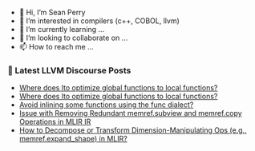 - 👋 Hi, I’m Sean Perry
- 👀 I’m interested in compilers (c++, COBOL, llvm)
- 🌱 I’m currently learning ...
- 💞️ I’m looking to collaborate on ...
- 📫 How to reach me ...

<!---
s66perry/s66perry is a ✨ special ✨ repository because its `README.md` (this file) appears on your GitHub profile.
You can click the Preview link to take a look at your changes.
--->
### 📕 Latest LLVM Discourse Posts

<!-- DISCOURSE-LLVM:START -->
- [Where does lto optimize global functions to local functions?](https://discourse.llvm.org/t/where-does-lto-optimize-global-functions-to-local-functions/82282#post_2)
- [Where does lto optimize global functions to local functions?](https://discourse.llvm.org/t/where-does-lto-optimize-global-functions-to-local-functions/82282#post_1)
- [Avoid inlining some functions using the func dialect?](https://discourse.llvm.org/t/avoid-inlining-some-functions-using-the-func-dialect/69830#post_16)
- [Issue with Removing Redundant memref.subview and memref.copy Operations in MLIR IR](https://discourse.llvm.org/t/issue-with-removing-redundant-memref-subview-and-memref-copy-operations-in-mlir-ir/81367#post_4)
- [How to Decompose or Transform Dimension-Manipulating Ops &lpar;e.g., memref.expand_shape&rpar; in MLIR?](https://discourse.llvm.org/t/how-to-decompose-or-transform-dimension-manipulating-ops-e-g-memref-expand-shape-in-mlir/82279#post_1)
<!-- DISCOURSE-LLVM:END -->
